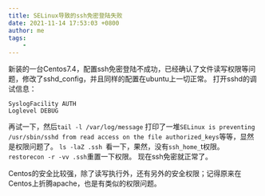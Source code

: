 ```yaml
---
title: SELinux导致的ssh免密登陆失败
date: 2021-11-14 17:53:03 +0800
author: me
tags:
    - 
---
```


新装的一台Centos7.4，配置ssh免密登陆不成功，已经确认了文件读写权限等问题，修改了sshd_config，并且同样的配置在ubuntu上一切正常。
打开sshd的调试信息：
```
SyslogFacility AUTH
Loglevel DEBUG
```
再试一下，然后`tail -l /var/log/message`
打印了一堆`SELinux is preventing /usr/sbin/sshd from read access on the file authorized_keys`等等，显然是权限问题了。
`ls -laZ .ssh `看一下，果然，没有`ssh_home_`t权限。
`restorecon -r -vv .ssh`重置一下权限。
现在ssh免密就正常了。

Centos的安全比较强，除了读写执行外，还有另外的安全权限；记得原来在Centos上折腾apache，也是有类似的权限问题。